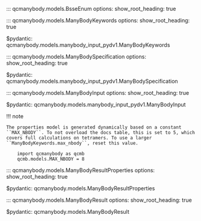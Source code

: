 
<!-- ====  Inputs  ================================================================= -->

::: qcmanybody.models.BsseEnum
    options:
        show_root_heading: true


::: qcmanybody.models.ManyBodyKeywords
    options:
        show_root_heading: true

$pydantic: qcmanybody.models.manybody_input_pydv1.ManyBodyKeywords


::: qcmanybody.models.ManyBodySpecification
    options:
        show_root_heading: true

$pydantic: qcmanybody.models.manybody_input_pydv1.ManyBodySpecification


::: qcmanybody.models.ManyBodyInput
    options:
        show_root_heading: true

$pydantic: qcmanybody.models.manybody_input_pydv1.ManyBodyInput


<!-- ====  Protocols  ============================================================== -->

<!--
::: qcmanybody.models.manybody_pydv1.ManyBodyProtocolEnum


::: qcmanybody.models.manybody_input_pydv1.ManyBodyProtocols
    options:
        show_root_heading: true

$pydantic: qcmanybody.models.manybody_input_pydv1.ManyBodyProtocols
-->


<!-- ====  Properties/Outputs  ===================================================== -->

!!! note

    The properties model is generated dynamically based on a constant
    ``MAX_NBODY``. To not overload the docs table, this is set to 5, which
    covers full calculations on tetramers. To use a larger
    ``ManyBodyKeywords.max_nbody``, reset this value.

        import qcmanybody as qcmb
        qcmb.models.MAX_NBODY = 8


::: qcmanybody.models.ManyBodyResultProperties
    options:
        show_root_heading: true

$pydantic: qcmanybody.models.ManyBodyResultProperties


::: qcmanybody.models.ManyBodyResult
    options:
        show_root_heading: true

$pydantic: qcmanybody.models.ManyBodyResult


<!-- ====  Misc.  ================================================================== -->

<!-- $pydantic: qcmanybody.models.manybody_pydv1.AtomicSpecification -->
<!--
AtomicSpecification
ResultsBase
SuccessfulResultBase
-->

<!--
    options:
        merge_init_into_class: false
        group_by_category: false
        # explicit members list so we can set order and include `__init__` easily
        members:
          - __init__
          - molecule
          - model_config
          - model_computed_fields
          - model_extra
          - model_fields
          - model_fields_set
          - model_construct
          - model_copy
          - model_dump
          - model_dump_json
          - model_json_schema
          - model_parametrized_name
          - model_post_init
          - model_rebuild
          - model_validate
          - model_validate_json
          - copy
-->


